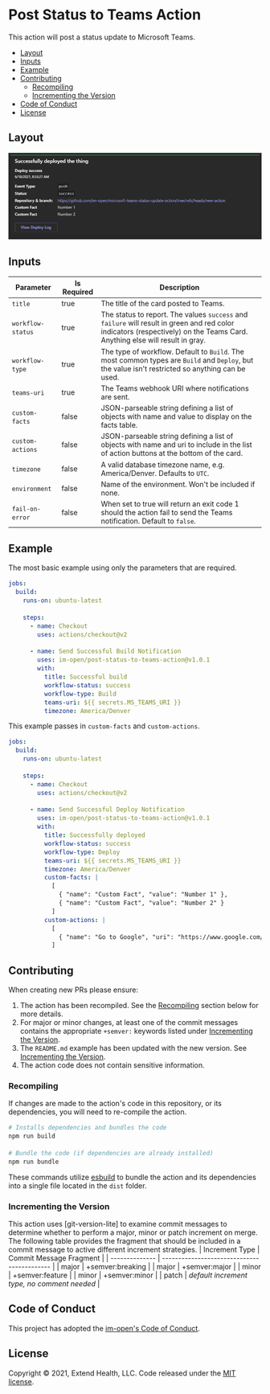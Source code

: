 # Post Status to Teams Action

This action will post a status update to Microsoft Teams.

  - [Layout](#layout)
  - [Inputs](#inputs)
  - [Example](#example)
  - [Contributing](#contributing)
    - [Recompiling](#recompiling)
    - [Incrementing the Version](#incrementing-the-version)
  - [Code of Conduct](#code-of-conduct)
  - [License](#license)

## Layout

![](images/Teams_Notification_Card.PNG)

## Inputs
| Parameter         | Is Required | Description                                                                                                                                                                 |
| ----------------- | ----------- | --------------------------------------------------------------------------------------------------------------------------------------------------------------------------- |
| `title`           | true        | The title of the card posted to Teams.                                                                                                                                      |
| `workflow-status` | true        | The status to report. The values `success` and `failure` will result in green and red color indicators (respectively) on the Teams Card. Anything else will result in gray. |
| `workflow-type`   | true        | The type of workflow. Default to `Build`. The most common types are `Build` and `Deploy`, but the value isn't restricted so anything can be used.                           |
| `teams-uri`       | true        | The Teams webhook URI where notifications are sent.                                                                                                                         |
| `custom-facts`    | false       | JSON-parseable string defining a list of objects with name and value to display on the facts table.                                                                         |
| `custom-actions`  | false       | JSON-parseable string defining a list of objects with name and uri to include in the list of action buttons at the bottom of the card.                                      |
| `timezone`        | false       | A valid database timezone name, e.g. America/Denver. Defaults to `UTC`.                                                                                                     |
| `environment`     | false       | Name of the environment. Won't be included if none.                                                                                                                         |
| `fail-on-error`   | false       | When set to true will return an exit code 1 should the action fail to send the Teams notification. Default to `false`.                                                      |


## Example

The most basic example using only the parameters that are required.
```yml
jobs:
  build:
    runs-on: ubuntu-latest

    steps:
      - name: Checkout
        uses: actions/checkout@v2

      - name: Send Successful Build Notification
        uses: im-open/post-status-to-teams-action@v1.0.1
        with:
          title: Successful build
          workflow-status: success
          workflow-type: Build
          teams-uri: ${{ secrets.MS_TEAMS_URI }}
          timezone: America/Denver
```

This example passes in `custom-facts` and `custom-actions`.
```yml
jobs:
  build:
    runs-on: ubuntu-latest

    steps:
      - name: Checkout
        uses: actions/checkout@v2

      - name: Send Successful Deploy Notification
        uses: im-open/post-status-to-teams-action@v1.0.1
        with:
          title: Successfully deployed
          workflow-status: success
          workflow-type: Deploy
          teams-uri: ${{ secrets.MS_TEAMS_URI }}
          timezone: America/Denver
          custom-facts: |
            [
              { "name": "Custom Fact", "value": "Number 1" },
              { "name": "Custom Fact", "value": "Number 2" }
            ]
          custom-actions: |
            [
              { "name": "Go to Google", "uri": "https://www.google.com/" }
            ]
```

## Contributing
When creating new PRs please ensure:
1. The action has been recompiled.  See the [Recompiling](#recompiling) section below for more details.
2. For major or minor changes, at least one of the commit messages contains the appropriate `+semver:` keywords listed under [Incrementing the Version](#incrementing-the-version).
3. The `README.md` example has been updated with the new version.  See [Incrementing the Version](#incrementing-the-version).
4. The action code does not contain sensitive information.

### Recompiling

If changes are made to the action's code in this repository, or its dependencies, you will need to re-compile the action.

```sh
# Installs dependencies and bundles the code
npm run build

# Bundle the code (if dependencies are already installed)
npm run bundle
```

These commands utilize [esbuild](https://esbuild.github.io/getting-started/#bundling-for-node) to bundle the action and
its dependencies into a single file located in the `dist` folder.

### Incrementing the Version

This action uses [git-version-lite] to examine commit messages to determine whether to perform a major, minor or patch increment on merge.  The following table provides the fragment that should be included in a commit message to active different increment strategies.
| Increment Type | Commit Message Fragment                     |
| -------------- | ------------------------------------------- |
| major          | +semver:breaking                            |
| major          | +semver:major                               |
| minor          | +semver:feature                             |
| minor          | +semver:minor                               |
| patch          | *default increment type, no comment needed* |

## Code of Conduct

This project has adopted the [im-open's Code of Conduct](https://github.com/im-open/.github/blob/master/CODE_OF_CONDUCT.md).

## License

Copyright &copy; 2021, Extend Health, LLC. Code released under the [MIT license](LICENSE).